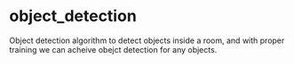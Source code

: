 # object_detection
Object detection algorithm to detect objects inside a room, and with proper training we can acheive obejct detection for any objects.
